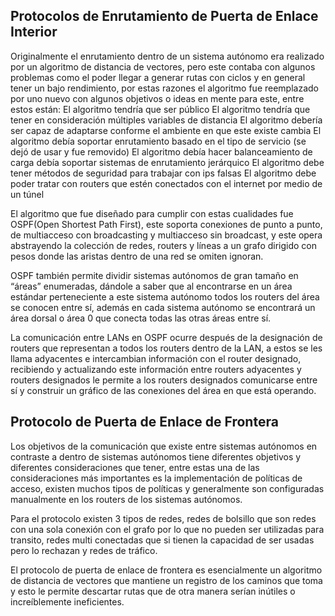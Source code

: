 ## Protocolos de Enrutamiento de Puerta de Enlace Interior

Originalmente el enrutamiento dentro de un sistema autónomo era realizado por un algoritmo de distancia de vectores, pero este contaba con algunos problemas como el poder llegar a generar rutas con ciclos y en general tener un bajo rendimiento, por estas razones el algoritmo fue reemplazado por uno nuevo con algunos objetivos o ideas en mente para este, entre estos están: 
El algoritmo tendría que ser público
El algoritmo tendría que tener en consideración múltiples variables de distancia
El algoritmo debería ser capaz de adaptarse conforme el ambiente en que este existe cambia
El algoritmo debía soportar enrutamiento basado en el tipo de servicio (se dejó de usar y fue removido)
El algoritmo debía hacer balanceamiento de carga
debía soportar sistemas de enrutamiento jerárquico 
El algoritmo debe tener métodos de seguridad para trabajar con ips falsas
El algoritmo debe poder tratar con routers que estén conectados con el internet por medio de un túnel

El algoritmo que fue diseñado para cumplir con estas cualidades fue OSPF(Open Shortest Path First), este soporta conexiones de punto a punto, de multiacceso con broadcasting y multiacceso sin broadcast, y este opera abstrayendo la colección de redes, routers y líneas a un grafo dirigido con pesos donde las aristas dentro de una red se omiten ignoran.

OSPF también permite dividir sistemas autónomos de gran tamaño en “áreas” enumeradas, dándole a saber que al encontrarse en un área estándar perteneciente a este sistema autónomo todos los routers del área se conocen entre sí, además en cada sistema autónomo se encontrará un área dorsal o área 0  que conecta todas las otras áreas entre sí.

La comunicación entre LANs en OSPF ocurre después de la designación de routers que representan a todos los routers dentro de la LAN, a estos se les llama adyacentes e intercambian información con el router designado, recibiendo y actualizando este información entre routers adyacentes y routers designados le permite a los routers designados comunicarse entre sí y construir un gráfico de las conexiones del área en que está operando.

## Protocolo de Puerta de Enlace de Frontera 

Los objetivos de la comunicación que existe entre sistemas autónomos en contraste a dentro de sistemas autónomos tiene diferentes objetivos y diferentes consideraciones que tener, entre estas una de las consideraciones más importantes es la implementación de políticas de acceso, existen muchos tipos de políticas y  generalmente son configuradas manualmente en los routers de los sistemas autónomos.

Para el protocolo existen 3 tipos de redes, redes de bolsillo que son redes con una sola conexión con el grafo por lo que no pueden ser utilizadas para transito, redes multi conectadas que si tienen la capacidad de ser usadas pero lo rechazan y redes de tráfico.

El protocolo de puerta de enlace de frontera es esencialmente un algoritmo de distancia de vectores que mantiene un registro de los caminos que toma y esto le permite descartar rutas que de otra manera serían inútiles o increíblemente ineficientes.

